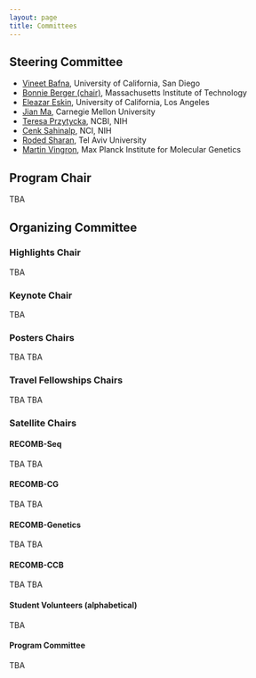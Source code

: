```yaml
---
layout: page
title: Committees
---
```


## Steering Committee

- [Vineet Bafna](https://proteomics.ucsd.edu/wp-public-root/about/team/vineet-bafna/),	University of California, San Diego
- [Bonnie Berger (chair)](https://people.csail.mit.edu/bab/),	Massachusetts Institute of Technology
- [Eleazar Eskin](https://web.cs.ucla.edu/~eeskin/),	University of California, Los Angeles
- [Jian Ma](https://www.cs.cmu.edu/~jianma/),	Carnegie Mellon University
- [Teresa Przytycka](https://www.ncbi.nlm.nih.gov/CBBresearch/Przytycka/index.cgi#research),	NCBI, NIH
- [Cenk Sahinalp](https://ccr.cancer.gov/staff-directory/s-cenk-sahinalp),	NCI, NIH
- [Roded Sharan](https://www.cs.tau.ac.il/~roded/),	Tel Aviv University
- [Martin Vingron](https://www.molgen.mpg.de/Martin-Vingron.html),	Max Planck Institute for Molecular Genetics

## Program Chair

TBA

## Organizing Committee

### Highlights Chair
TBA	

### Keynote Chair
TBA	

### Posters Chairs
TBA	
TBA	

### Travel Fellowships Chairs
TBA	
TBA	

### Satellite Chairs

#### RECOMB-Seq
TBA	
TBA	

#### RECOMB-CG
TBA	
TBA	

#### RECOMB-Genetics
TBA	
TBA	

#### RECOMB-CCB
TBA	
TBA	

#### Student Volunteers (alphabetical)
TBA

#### Program Committee

TBA

